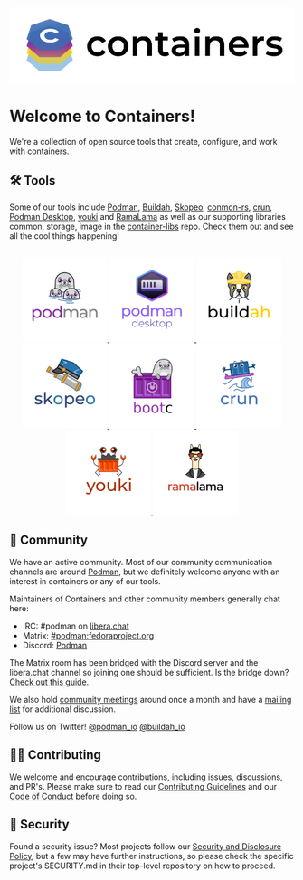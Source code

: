 <a href="Containers"><p align="center">
<img src="logos/containers-full-horiz.png"/>
</p></a>

# Welcome to Containers! 
We're a collection of open source tools that create, configure, and work with containers.

## 🛠️ Tools
Some of our tools include [Podman](https://github.com/containers/podman), [Buildah](https://github.com/containers/buildah), [Skopeo](https://github.com/containers/skopeo), [conmon-rs](https://github.com/containers/conmon-rs), [crun](https://github.com/containers/crun), [Podman Desktop](https://github.com/containers/podman-desktop), [youki](https://github.com/containers/youki) and [RamaLama](https://github.com/containers/ramalama) as well as our supporting libraries common, storage, image in the [container-libs](https://github.com/containers/container-libs) repo. Check them out and see all the cool things happening!

##
<p align="center">
   <a href="https://github.com/containers/podman">
    <img src="logos/logo_circle_podman.png" alt="Podman" width="150px"/>
  </a>
  <a href="https://github.com/containers/podman-desktop">
    <img src="logos/logo_circle_podmandesktop.png" alt="Podman Desktop" width="150px"/>
  </a>
  <a href="https://github.com/containers/buildah">
    <img src="logos/logo_circle_buildah.png" alt="Buildah" width="150px"/>
  </a>
  <a href="https://github.com/containers/skopeo">
    <img src="logos/logo_circle_skopeo.png" alt="Skopeo" width="150px"/>
  </a>
    <a href="https://github.com/containers/bootc">
    <img src="logos/logo_circle_bootc.png" alt="bootc" width="150px"/>
  </a>
  <a href="https://github.com/containers/crun">
    <img src="logos/logo_circle_crun.png" alt="crun" width="150px"/>
  </a>
  <a href="https://github.com/containers/youki">
    <img src="logos/logo_circle_youki.png" alt="youki" width="150px"/>
  </a>
  <a href="https://github.com/containers/ramalama">
    <img src="logos/logo_circle_ramalama.png" alt="ramalama" width="150px"/>
  </a>
</p>

## 🤝 Community
We have an active community. Most of our community communication channels are around [Podman](https://github.com/containers/podman), but we definitely welcome anyone with an interest in containers or any of our tools.

Maintainers of Containers and other community members generally chat here:
- IRC: #podman on [libera.chat](https://libera.chat/)
- Matrix: [#podman:fedoraproject.org](https://matrix.to/#/#podman:fedoraproject.org)
- Discord: [Podman](https://discord.com/invite/x5GzFF6QH4)

The Matrix room has been bridged with the Discord server and the libera.chat channel so joining one should be sufficient. Is the bridge down? [Check out this guide](https://github.com/containers/podman-desktop/wiki/Matrix-and-Discord-bridge-care-and-feeding).

We also hold [community meetings](https://podman.io/community/#community-meetings) around once a month and have a [mailing list](https://podman.io/community/#mailing-list) for additional discussion.

Follow us on Twitter! [@podman_io](https://x.com/podman_io) [@buildah_io](https://x.com/buildah_io)

## 👩‍💻 Contributing
We welcome and encourage contributions, including issues, discussions, and PR's. Please make sure to read our [Contributing Guidelines](https://github.com/containers/container-libs/blob/main/CONTRIBUTING.md) and our [Code of Conduct](https://github.com/containers/container-libs/blob/main/CODE-OF-CONDUCT.md) before doing so.

## 🔐 Security
Found a security issue? Most projects follow our [Security and Disclosure Policy](https://github.com/containers/container-libs/blob/main/SECURITY.md), but a few may have further instructions, so please check the specific project's SECURITY.md in their top-level repository on how to proceed.
